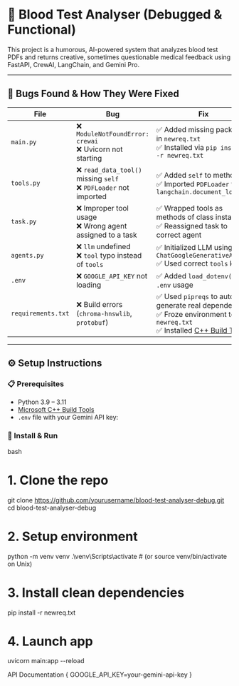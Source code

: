 # 🧬 Blood Test Analyser (Debugged & Functional)

This project is a humorous, AI-powered system that analyzes blood test PDFs and returns creative, sometimes questionable medical feedback using FastAPI, CrewAI, LangChain, and Gemini Pro.

---

## 🐞 Bugs Found & How They Were Fixed

| File | Bug | Fix |
|------|-----|-----|
| `main.py` | ❌ `ModuleNotFoundError: crewai`<br>❌ Uvicorn not starting | ✅ Added missing packages in `newreq.txt`<br>✅ Installed via `pip install -r newreq.txt` |
| `tools.py` | ❌ `read_data_tool()` missing `self`<br>❌ `PDFLoader` not imported | ✅ Added `self` to methods<br>✅ Imported `PDFLoader` from `langchain.document_loaders` |
| `task.py` | ❌ Improper tool usage<br>❌ Wrong agent assigned to a task | ✅ Wrapped tools as methods of class instances<br>✅ Reassigned task to correct agent |
| `agents.py` | ❌ `llm` undefined<br>❌ `tool` typo instead of `tools` | ✅ Initialized LLM using `ChatGoogleGenerativeAI`<br>✅ Used correct `tools` key |
| `.env` | ❌ `GOOGLE_API_KEY` not loading | ✅ Added `load_dotenv()` and `.env` usage |
| `requirements.txt` | ❌ Build errors (`chroma-hnswlib`, `protobuf`) | ✅ Used `pipreqs` to auto-generate real dependencies<br>✅ Froze environment to `newreq.txt`<br>✅ Installed [C++ Build Tools](https://visualstudio.microsoft.com/visual-cpp-build-tools/) |

---

## ⚙️ Setup Instructions

### 📋 Prerequisites

- Python 3.9 – 3.11
- [Microsoft C++ Build Tools](https://visualstudio.microsoft.com/visual-cpp-build-tools/)
- `.env` file with your Gemini API key:


### 🚀 Install & Run

bash
# 1. Clone the repo
git clone https://github.com/yourusername/blood-test-analyser-debug.git
cd blood-test-analyser-debug

# 2. Setup environment
python -m venv venv
.\venv\Scripts\activate  # (or source venv/bin/activate on Unix)

# 3. Install clean dependencies
pip install -r newreq.txt

# 4. Launch app
uvicorn main:app --reload

  API Documentation
  {
  GOOGLE_API_KEY=your-gemini-api-key
  }
